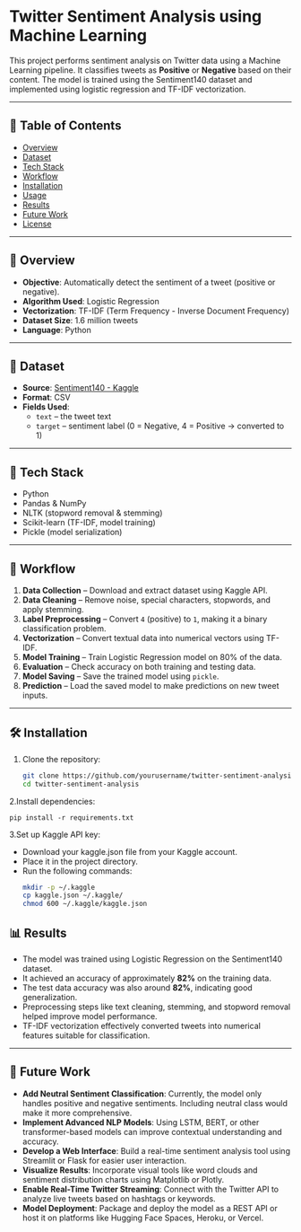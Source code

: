 # Twitter Sentiment Analysis using Machine Learning

This project performs sentiment analysis on Twitter data using a Machine Learning pipeline. It classifies tweets as **Positive** or **Negative** based on their content. The model is trained using the Sentiment140 dataset and implemented using logistic regression and TF-IDF vectorization.

---

## 📌 Table of Contents

- [Overview](#overview)
- [Dataset](#dataset)
- [Tech Stack](#tech-stack)
- [Workflow](#workflow)
- [Installation](#installation)
- [Usage](#usage)
- [Results](#results)
- [Future Work](#future-work)
- [License](#license)

---

## 📖 Overview

- **Objective**: Automatically detect the sentiment of a tweet (positive or negative).
- **Algorithm Used**: Logistic Regression
- **Vectorization**: TF-IDF (Term Frequency - Inverse Document Frequency)
- **Dataset Size**: 1.6 million tweets
- **Language**: Python

---

## 📂 Dataset

- **Source**: [Sentiment140 - Kaggle](https://www.kaggle.com/datasets/kazanova/sentiment140)
- **Format**: CSV
- **Fields Used**:
  - `text` – the tweet text
  - `target` – sentiment label (0 = Negative, 4 = Positive → converted to 1)

---

## 🧰 Tech Stack

- Python
- Pandas & NumPy
- NLTK (stopword removal & stemming)
- Scikit-learn (TF-IDF, model training)
- Pickle (model serialization)

---

## 🔁 Workflow

1. **Data Collection** – Download and extract dataset using Kaggle API.
2. **Data Cleaning** – Remove noise, special characters, stopwords, and apply stemming.
3. **Label Preprocessing** – Convert `4` (positive) to `1`, making it a binary classification problem.
4. **Vectorization** – Convert textual data into numerical vectors using TF-IDF.
5. **Model Training** – Train Logistic Regression model on 80% of the data.
6. **Evaluation** – Check accuracy on both training and testing data.
7. **Model Saving** – Save the trained model using `pickle`.
8. **Prediction** – Load the saved model to make predictions on new tweet inputs.

---

## 🛠 Installation

1. Clone the repository:

   ```bash
   git clone https://github.com/yourusername/twitter-sentiment-analysis.git
   cd twitter-sentiment-analysis
2.Install dependencies:

`pip install -r requirements.txt`

3.Set up Kaggle API key:
- Download your kaggle.json file from your Kaggle account.
- Place it in the project directory.
- Run the following commands:
  ```bash
  mkdir -p ~/.kaggle
  cp kaggle.json ~/.kaggle/
  chmod 600 ~/.kaggle/kaggle.json


## 📊 Results

- The model was trained using Logistic Regression on the Sentiment140 dataset.
- It achieved an accuracy of approximately **82%** on the training data.
- The test data accuracy was also around **82%**, indicating good generalization.
- Preprocessing steps like text cleaning, stemming, and stopword removal helped improve model performance.
- TF-IDF vectorization effectively converted tweets into numerical features suitable for classification.

---

## 🚀 Future Work

- **Add Neutral Sentiment Classification**: Currently, the model only handles positive and negative sentiments. Including neutral class would make it more comprehensive.
- **Implement Advanced NLP Models**: Using LSTM, BERT, or other transformer-based models can improve contextual understanding and accuracy.
- **Develop a Web Interface**: Build a real-time sentiment analysis tool using Streamlit or Flask for easier user interaction.
- **Visualize Results**: Incorporate visual tools like word clouds and sentiment distribution charts using Matplotlib or Plotly.
- **Enable Real-Time Twitter Streaming**: Connect with the Twitter API to analyze live tweets based on hashtags or keywords.
- **Model Deployment**: Package and deploy the model as a REST API or host it on platforms like Hugging Face Spaces, Heroku, or Vercel.

